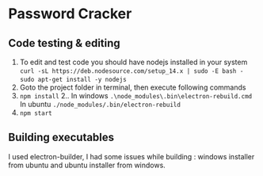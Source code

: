 # Password Cracker


## Code testing & editing

1. To edit and test code you should have nodejs installed in your system
    ```curl -sL https://deb.nodesource.com/setup_14.x | sudo -E bash -```
    ```sudo apt-get install -y nodejs```
2. Goto the project folder in terminal, then execute following commands
 1. ```npm install```
 2.. In windows
    ```.\node_modules\.bin\electron-rebuild.cmd```
   In ubuntu
    ```./node_modules/.bin/electron-rebuild```
 3. ```npm start```


## Building executables

I used electron-builder, I had some issues while building : windows installer from ubuntu and ubuntu installer from windows.


		



  

